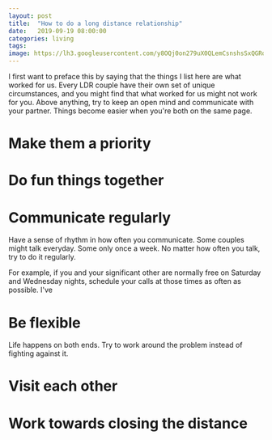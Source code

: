 ```yaml
---
layout: post
title:  "How to do a long distance relationship"
date:   2019-09-19 08:00:00
categories: living
tags:
image: https://lh3.googleusercontent.com/y8OQj0on279uX0QLemCsnshsSxQGRoZkfebAkEUoVkUObpvyP_cI7ZJfvFes3mn6MLHR4YSFh2o998ydNchDvD5lDW63hTnZgKEmC94DXGi-s-cKhryATcArvgqK0r6Nze246nyiz94=w3561-h2374-no
---
```


I first want to preface this by saying that the things I list here are what worked for us.
Every LDR couple have their own set of unique circumstances, and you might find that what
worked for us might not work for you. Above anything, try to keep an open mind and 
communicate with your partner. Things become easier when you're both on the same page.

# Make them a priority

# Do fun things together

# Communicate regularly
Have a sense of rhythm in how often you communicate. Some couples might talk everyday. Some only
once a week. No matter how often you talk, try to do it regularly.

For example, if you and your significant other are normally free on Saturday and Wednesday nights,
schedule your calls at those times as often as possible. I've 

# Be flexible
Life happens on both ends. Try to work around the problem instead of fighting against it. 

# Visit each other

# Work towards closing the distance

